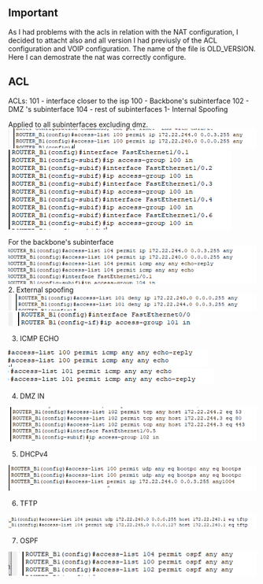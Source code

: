 
## Important
As I had problems with the acls in relation with the NAT configuration, I decided to attacht also and all version I had previusly of the ACL configuration and VOIP configuration. The name of the file is OLD_VERSION. Here I can demostrate the nat was correctly configure.
## ACL
ACLs:
101 - interface closer to the isp
100 - Backbone's subinterface
102 - DMZ 's subinterface
104 - rest of subinterfaces
1- Internal Spoofing

Applied to all subinterfaces excluding dmz.
![alt text](image.png)
![alt text](image-1.png)

For the backbone's subinterface
![alt text](image-7.png)
2. External spoofing
![alt text](image-2.png)
![alt text](image-3.png)

3. ICMP ECHO

![alt text](image-4.png)
![alt text](image-5.png)

4. DMZ IN

![alt text](image-6.png)

5. DHCPv4

![alt text](image-8.png)

6. TFTP

![alt text](image-10.png)

7. OSPF

![alt text](image-11.png)